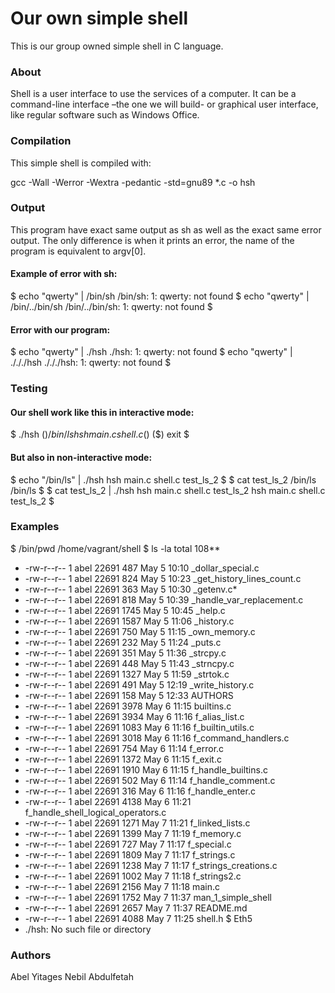 # Our own simple shell
This is our group owned simple shell in C language.

### About
Shell is a user interface to use the services of a computer. It can be a command-line interface –the one we will build- or graphical user interface, like regular software such as Windows Office.

### Compilation
This simple shell is compiled with:

gcc -Wall -Werror -Wextra -pedantic -std=gnu89 *.c -o hsh
### Output
This program have exact same output as sh as well as the exact same error output. The only difference is when it prints an error, the name of the program is equivalent to argv[0].

#### Example of error with sh:
$ echo "qwerty" | /bin/sh
/bin/sh: 1: qwerty: not found
$ echo "qwerty" | /bin/../bin/sh
/bin/../bin/sh: 1: qwerty: not found
$
#### Error with our program:
$ echo "qwerty" | ./hsh
./hsh: 1: qwerty: not found
$ echo "qwerty" | ./././hsh
./././hsh: 1: qwerty: not found
$
### Testing
#### Our shell work like this in interactive mode:
$ ./hsh
($) /bin/ls
hsh main.c shell.c
($)
($) exit
$
#### But also in non-interactive mode:
$ echo "/bin/ls" | ./hsh
hsh main.c shell.c test_ls_2
$
$ cat test_ls_2
/bin/ls
/bin/ls
$
$ cat test_ls_2 | ./hsh
hsh main.c shell.c test_ls_2
hsh main.c shell.c test_ls_2
$
### Examples
$ /bin/pwd
/home/vagrant/shell
$ ls -la
total 108**
* -rw-r--r-- 1 abel 22691  487 May 5 10:10 _dollar_special.c
* -rw-r--r-- 1 abel 22691  824 May 5 10:23 _get_history_lines_count.c
* -rw-r--r-- 1 abel 22691  363 May 5 10:30 _getenv.c* 
* -rw-r--r-- 1 abel 22691  818 May 5 10:39 _handle_var_replacement.c
* -rw-r--r-- 1 abel 22691 1745 May 5 10:45 _help.c
* -rw-r--r-- 1 abel 22691 1587 May 5 11:06 _history.c
* -rw-r--r-- 1 abel 22691  750 May 5 11:15 _own_memory.c
* -rw-r--r-- 1 abel 22691  232 May 5 11:24 _puts.c
* -rw-r--r-- 1 abel 22691  351 May 5 11:36 _strcpy.c
* -rw-r--r-- 1 abel 22691  448 May 5 11:43 _strncpy.c
* -rw-r--r-- 1 abel 22691 1327 May 5 11:59 _strtok.c
* -rw-r--r-- 1 abel 22691  491 May 5 12:19 _write_history.c
* -rw-r--r-- 1 abel 22691  158 May 5 12:33 AUTHORS
* -rw-r--r-- 1 abel 22691 3978 May 6 11:15 builtins.c
* -rw-r--r-- 1 abel 22691 3934 May 6 11:16 f_alias_list.c
* -rw-r--r-- 1 abel 22691 1083 May 6 11:16 f_builtin_utils.c
* -rw-r--r-- 1 abel 22691 3018 May 6 11:16 f_command_handlers.c
* -rw-r--r-- 1 abel 22691  754 May 6 11:14 f_error.c
* -rw-r--r-- 1 abel 22691 1372 May 6 11:15 f_exit.c
* -rw-r--r-- 1 abel 22691 1910 May 6 11:15 f_handle_builtins.c
* -rw-r--r-- 1 abel 22691  502 May 6 11:14 f_handle_comment.c
* -rw-r--r-- 1 abel 22691  316 May 6 11:16 f_handle_enter.c
* -rw-r--r-- 1 abel 22691 4138 May 6 11:21 f_handle_shell_logical_operators.c
* -rw-r--r-- 1 abel 22691 1271 May 7 11:21 f_linked_lists.c
* -rw-r--r-- 1 abel 22691 1399 May 7 11:19 f_memory.c
* -rw-r--r-- 1 abel 22691  727 May 7 11:17 f_special.c
* -rw-r--r-- 1 abel 22691 1809 May 7 11:17 f_strings.c
* -rw-r--r-- 1 abel 22691 1238 May 7 11:17 f_strings_creations.c
* -rw-r--r-- 1 abel 22691 1002 May 7 11:18 f_strings2.c
* -rw-r--r-- 1 abel 22691 2156 May 7 11:18 main.c
* -rw-r--r-- 1 abel 22691 1752 May 7 11:37 man_1_simple_shell
* -rw-r--r-- 1 abel 22691 2657 May 7 11:37 README.md
* -rw-r--r-- 1 abel 22691 4088 May 7 11:25 shell.h
$ Eth5 
* ./hsh: No such file or directory
### Authors
Abel Yitages Nebil Abdulfetah
